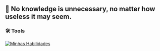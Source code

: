 
**💭 No knowledge is unnecessary, no matter how useless it may seem.**
---

### 🛠️ Tools

[![Minhas Habilidades](https://skillicons.dev/icons?i=html,css,js,nodejs,express,react,mysql)](https://skillicons.dev)


